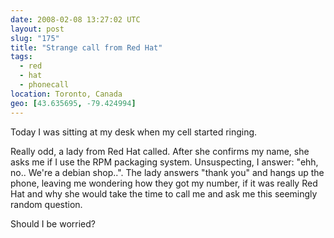 ```yaml
---
date: 2008-02-08 13:27:02 UTC
layout: post
slug: "175"
title: "Strange call from Red Hat"
tags:
  - red
  - hat
  - phonecall
location: Toronto, Canada
geo: [43.635695, -79.424994]
---
```

<p>Today I was sitting at my desk when my cell started ringing.</p>

<p>Really odd, a lady from Red Hat called. After she confirms my name, she asks me if I use the RPM packaging system. Unsuspecting, I answer: "ehh, no.. We're a debian shop..". The lady answers "thank you" and hangs up the phone, leaving me wondering how they got my number, if it was really Red Hat and why she would take the time to call me and ask me this seemingly random question.</p>

<p>Should I be worried?</p>

